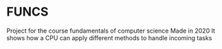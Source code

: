 # FUNCS
Project for the course fundamentals of computer science
Made in 2020
It shows how a CPU can apply different methods to handle incoming tasks
